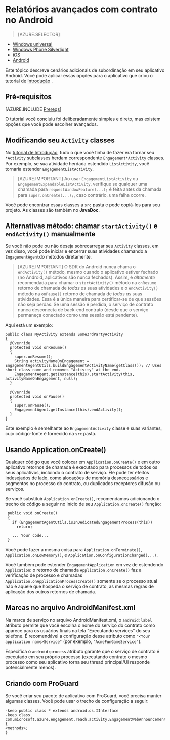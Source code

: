 <properties
    pageTitle="Relatórios opções avançadas para Android SDK do Azure Mobile contrato"
    description="Descreve como fazer relatórios avançados capturar analytics para Android SDK do Azure Mobile contrato"
    services="mobile-engagement"
    documentationCenter="mobile"
    authors="piyushjo"
    manager="erikre"
    editor="" />

<tags
    ms.service="mobile-engagement"
    ms.workload="mobile"
    ms.tgt_pltfrm="mobile-android"
    ms.devlang="Java"
    ms.topic="article"
    ms.date="08/10/2016"
    ms.author="piyushjo;ricksal" />

# <a name="advanced-reporting-with-engagement-on-android"></a>Relatórios avançados com contrato no Android

> [AZURE.SELECTOR]
- [Windows universal](mobile-engagement-windows-store-integrate-engagement.md)
- [Windows Phone Silverlight](mobile-engagement-windows-phone-integrate-engagement.md)
- [iOS](mobile-engagement-ios-integrate-engagement.md)
- [Android](mobile-engagement-android-advanced-reporting.md)

Este tópico descreve cenários adicionais de subordinação em seu aplicativo Android. Você pode aplicar essas opções para o aplicativo que criou o tutorial de [Introdução](mobile-engagement-android-get-started.md) .

## <a name="prerequisites"></a>Pré-requisitos

[AZURE.INCLUDE [Prereqs](../../includes/mobile-engagement-android-prereqs.md)]

O tutorial você concluiu foi deliberadamente simples e direto, mas existem opções que você pode escolher avançados.

## <a name="modifying-your-activity-classes"></a>Modificando seu `Activity` classes

No [tutorial de Introdução](mobile-engagement-android-get-started.md), tudo o que você tinha de fazer era tornar seu `*Activity` subclasses herdam correspondente `Engagement*Activity` classes. Por exemplo, se sua atividade herdada estendido `ListActivity`, você tornaria estender `EngagementListActivity`.

> [AZURE.IMPORTANT] Ao usar `EngagementListActivity` ou `EngagementExpandableListActivity`, verifique se qualquer uma chamada para `requestWindowFeature(...);` é feita antes da chamada para `super.onCreate(...);`, caso contrário, uma falha ocorre.

Você pode encontrar essas classes a `src` pasta e pode copiá-los para seu projeto. As classes são também no **JavaDoc**.

## <a name="alternate-method-call-startactivity-and-endactivity-manually"></a>Alternativas método: chamar `startActivity()` e `endActivity()` manualmente

Se você não pode ou não deseja sobrecarregar seu `Activity` classes, em vez disso, você pode iniciar e encerrar suas atividades chamando a `EngagementAgent`do métodos diretamente.

> [AZURE.IMPORTANT] O SDK do Android nunca chama o `endActivity()` método, mesmo quando o aplicativo estiver fechado (no Android, aplicativos são nunca fechados). Assim, é *altamente* recomendada para chamar o `startActivity()` método na `onResume` retorno de chamada de *todas as* suas atividades e o `endActivity()` método na `onPause()` retorno de chamada de *todas as* suas atividades. Essa é a única maneira para certificar-se de que sessões não seja perdas. Se uma sessão é perdida, o serviço de contrato nunca desconecta de back-end contrato (desde que o serviço permaneça conectado como uma sessão está pendente).

Aqui está um exemplo:

    public class MyActivity extends Some3rdPartyActivity
    {
      @Override
      protected void onResume()
      {
        super.onResume();
        String activityNameOnEngagement = EngagementAgentUtils.buildEngagementActivityName(getClass()); // Uses short class name and removes "Activity" at the end.
        EngagementAgent.getInstance(this).startActivity(this, activityNameOnEngagement, null);
      }

      @Override
      protected void onPause()
      {
        super.onPause();
        EngagementAgent.getInstance(this).endActivity();
      }
    }

Este exemplo é semelhante ao `EngagementActivity` classe e suas variantes, cujo código-fonte é fornecido na `src` pasta.

## <a name="using-applicationoncreate"></a>Usando Application.onCreate()

Qualquer código que você colocar em `Application.onCreate()` e em outro aplicativo retornos de chamada é executado para processos de todos os seus aplicativos, incluindo o contrato de serviço. Ele pode ter efeitos indesejados de lado, como alocações de memória desnecessários e segmentos no processo do contrato, ou duplicados receptores difusão ou serviços.

Se você substituir `Application.onCreate()`, recomendamos adicionando o trecho de código a seguir no início de seu `Application.onCreate()` função:

     public void onCreate()
     {
       if (EngagementAgentUtils.isInDedicatedEngagementProcess(this))
         return;

       ... Your code...
     }

Você pode fazer a mesma coisa para `Application.onTerminate()`, `Application.onLowMemory()`, e `Application.onConfigurationChanged(...)`.

Você também pode estender `EngagementApplication` em vez de estendendo `Application`: o retorno de chamada `Application.onCreate()` faz a verificação de processo e chamadas `Application.onApplicationProcessCreate()` somente se o processo atual não é aquele que hospeda o serviço de contrato, as mesmas regras de aplicação dos outros retornos de chamada.

## <a name="tags-in-the-androidmanifestxml-file"></a>Marcas no arquivo AndroidManifest.xml

Na marca de serviço no arquivo AndroidManifest.xml, o `android:label` atributo permite que você escolha o nome do serviço do contrato como aparece para os usuários finais na tela "Executando services" do seu telefone. É recomendável a configuração desse atributo como `"<Your application name>Service"` (por exemplo, `"AcmeFunGameService"`).

Especifica o `android:process` atributo garante que o serviço de contrato é executado em seu próprio processo (executando contrato o mesmo processo como seu aplicativo torna seu thread principal/UI responde potencialmente menos).

## <a name="building-with-proguard"></a>Criando com ProGuard

Se você criar seu pacote de aplicativo com ProGuard, você precisa manter algumas classes. Você pode usar o trecho de configuração a seguir:

    -keep public class * extends android.os.IInterface
    -keep class com.microsoft.azure.engagement.reach.activity.EngagementWebAnnouncementActivity$EngagementReachContentJS {
    <methods>;
    }
